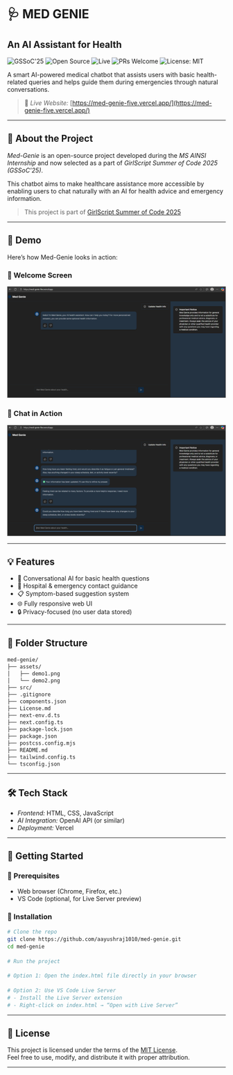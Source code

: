 # 🩺 MED GENIE

## An AI Assistant for Health

![GSSoC'25](https://img.shields.io/badge/GSSoC-2025-orange)
![Open Source](https://img.shields.io/badge/Open--Source-Yes-brightgreen)
![Live](https://img.shields.io/badge/Live-Website-blue)
![PRs Welcome](https://img.shields.io/badge/PRs-welcome-blue)
![License: MIT](https://img.shields.io/badge/License-MIT-yellow.svg)

A smart AI-powered medical chatbot that assists users with basic health-related queries and helps guide them during emergencies through natural conversations.

> 🚀 *Live Website:* [https://med-genie-five.vercel.app/](https://med-genie-five.vercel.app/)

---

## 🎯 About the Project

*Med-Genie* is an open-source project developed during the *MS AINSI Internship* and now selected as a part of *GirlScript Summer of Code 2025 (GSSoC'25)*.

This chatbot aims to make healthcare assistance more accessible by enabling users to chat naturally with an AI for health advice and emergency information.

>  This project is part of [GirlScript Summer of Code 2025](https://gssoc.girlscript.tech/)



---

## 📸 Demo

Here’s how Med-Genie looks in action:

### 🔹 Welcome Screen
![Welcome Screen](./assets/demo1.png)

### 🔹 Chat in Action
![Chatbot Demo](./assets/demo2.png)

---

## 💡 Features

- 💬 Conversational AI for basic health questions
- 🏥 Hospital & emergency contact guidance
- 📋 Symptom-based suggestion system
- 🌐 Fully responsive web UI
- 🔒 Privacy-focused (no user data stored)

---

## 📂 Folder Structure
```text
med-genie/
├── assets/
│   ├── demo1.png
│   └── demo2.png
├── src/
├── .gitignore
├── components.json
├── License.md
├── next-env.d.ts
├── next.config.ts
├── package-lock.json
├── package.json
├── postcss.config.mjs
├── README.md
├── tailwind.config.ts
└── tsconfig.json
```

---



## 🛠 Tech Stack

- *Frontend:* HTML, CSS, JavaScript
- *AI Integration:* OpenAI API (or similar)
- *Deployment:* Vercel

---

## 📁 Getting Started

### 🔧 Prerequisites

- Web browser (Chrome, Firefox, etc.)  
- VS Code (optional, for Live Server preview)

### 🧪 Installation

```bash
# Clone the repo
git clone https://github.com/aayushraj1010/med-genie.git
cd med-genie

# Run the project

# Option 1: Open the index.html file directly in your browser

# Option 2: Use VS Code Live Server
# - Install the Live Server extension
# - Right-click on index.html → “Open with Live Server”
```

---

## 📜 License

This project is licensed under the terms of the [MIT License](License.md).  
Feel free to use, modify, and distribute it with proper attribution.

---